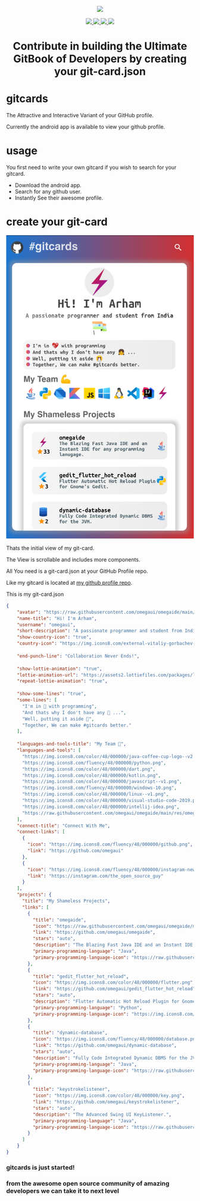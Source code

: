 <p align="center">
  <img width="140" src="https://raw.githubusercontent.com/omegaui/omegaide/main/res/omega_ide_icon128.png" />  
</p>

<p align="center">
  <a href="https://github.com/omegaui/gitcards/issues">
    <img src="https://img.shields.io/github/issues/omegaui/gitcards"/> 
  </a>
  <a href="https://github.com/omegaui/gitcards/network/members">
    <img src="https://img.shields.io/github/forks/omegaui/gitcards"/> 
  </a>
  <a href="https://github.com/omegaui/gitcards/stargazers">
    <img src="https://img.shields.io/github/stars/omegaui/gitcards"/> 
    <a href="https://github.com/omegaui/gitcards/LICENSE">
  </a>
    <img src="https://img.shields.io/github/license/omegaui/gitcards"/> 
  </a>
</p>

<h1 align="center">
  Contribute in building the Ultimate GitBook of Developers by creating your git-card.json
</h1>

# gitcards
The Attractive and Interactive Variant of your GitHub profile.

Currently the android app is available to view your github profile.

# usage

You first need to write your own gitcard if you wish to search for your gitcard.

- Download the android app.
- Search for any github user.
- Instantly See their awesome profile.


# create your git-card

![my-git-card](/images/my-gitcard.png)

Thats the initial view of my git-card.

The View is scrollable and includes more components.

All You need is a git-card.json at your GitHub Profile repo.

Like my gitcard is located at [ my github profile repo](https://github.com/omegaui/omegaui/blob/main/git-card.json).

This is my git-card.json

```json
{
    "avatar": "https://raw.githubusercontent.com/omegaui/omegaide/main/res/omega_ide_icon128.png",
    "name-title": "Hi! I'm Arham",
    "username": "omegaui",
    "short-description": "A passionate programmer and student from India",
    "show-country-icon": "true",
    "country-icon": "https://img.icons8.com/external-vitaliy-gorbachev-flat-vitaly-gorbachev/58/000000/external-india-flags-vitaliy-gorbachev-flat-vitaly-gorbachev.png",

    "end-punch-line": "Collaboration Never Ends!",

    "show-lottie-animation": "true",
    "lottie-animation-url": "https://assets2.lottiefiles.com/packages/lf20_n9ryrmts.json",
    "repeat-lottie-animation": "true",
    
    "show-some-lines": "true",
    "some-lines": [
      "I'm in 💖 with programming",
      "And thats why I don't have any 👧 ...",
      "Well, putting it aside 🤧",
      "Together, We can make #gitcards better."
    ],

    "languages-and-tools-title": "My Team 💪",
    "languages-and-tools": [
      "https://img.icons8.com/color/48/000000/java-coffee-cup-logo--v2.png",
      "https://img.icons8.com/fluency/48/000000/python.png",
      "https://img.icons8.com/color/48/000000/dart.png",
      "https://img.icons8.com/color/48/000000/kotlin.png",
      "https://img.icons8.com/color/48/000000/javascript--v1.png",
      "https://img.icons8.com/fluency/48/000000/windows-10.png",
      "https://img.icons8.com/color/48/000000/linux--v1.png",
      "https://img.icons8.com/color/48/000000/visual-studio-code-2019.png",
      "https://img.icons8.com/color/48/000000/intellij-idea.png",
      "https://raw.githubusercontent.com/omegaui/omegaide/main/res/omega_ide_icon128.png"
    ],
    "connect-title": "Connect With Me",
    "connect-links": [
      {
        "icon": "https://img.icons8.com/fluency/48/000000/github.png",
        "link": "https://github.com/omegaui"
      },
      {
        "icon": "https://img.icons8.com/fluency/48/000000/instagram-new.png",
        "link": "https://instagram.com/the_open_source_guy"
      }
    ],
    "projects": {
      "title": "My Shameless Projects",
      "links": [ 
        {
          "title": "omegaide",
          "icon": "https://raw.githubusercontent.com/omegaui/omegaide/main/res/omega_ide_icon128.png",
          "link": "https://github.com/omegaui/omegaide",
          "stars": "auto",
          "description": "The Blazing Fast Java IDE and an Instant IDE for any programming lanugage.",
          "primary-programming-language": "Java",
          "primary-programming-language-icon": "https://raw.githubusercontent.com/omegaui/omegaide/main/res/fluent-icons/icons8-java-48.png"
        },
        {
          "title": "gedit_flutter_hot_reload",
          "icon": "https://img.icons8.com/color/48/000000/flutter.png",
          "link": "https://github.com/omegaui/gedit_flutter_hot_reload",
          "stars": "auto",
          "description": "Flutter Automatic Hot Reload Plugin for Gnome's Gedit.",
          "primary-programming-language": "Python",
          "primary-programming-language-icon": "https://img.icons8.com/fluency/48/000000/python.png"
        },
        {
          "title": "dynamic-database",
          "icon": "https://img.icons8.com/fluency/48/000000/database.png",
          "link": "https://github.com/omegaui/dynamic-database",
          "stars": "auto",
          "description": "Fully Code Integrated Dynamic DBMS for the JVM.",
          "primary-programming-language": "Java",
          "primary-programming-language-icon": "https://raw.githubusercontent.com/omegaui/omegaide/main/res/fluent-icons/icons8-java-48.png"
        },
        {
          "title": "keystrokelistener",
          "icon": "https://img.icons8.com/color/48/000000/key.png",
          "link": "https://github.com/omegaui/keystrokelistener",
          "stars": "auto",
          "description": "The Advanced Swing UI KeyListener.",
          "primary-programming-language": "Java",
          "primary-programming-language-icon": "https://raw.githubusercontent.com/omegaui/omegaide/main/res/fluent-icons/icons8-java-48.png"
        }
      ]
    }
}
```

### gitcards is just started! 
### from the awesome open source community of amazing developers we can take it to next level 


